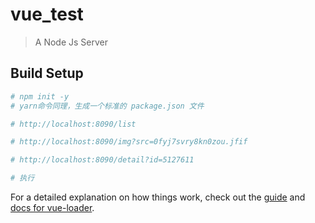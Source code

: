 # vue_test

> A Node Js Server

## Build Setup

``` bash
# npm init -y
# yarn命令同理，生成一个标准的 package.json 文件

# http://localhost:8090/list

# http://localhost:8090/img?src=0fyj7svry8kn0zou.jfif

# http://localhost:8090/detail?id=5127611

# 执行

```

For a detailed explanation on how things work, check out the [guide](http://vuejs-templates.github.io/webpack/) and [docs for vue-loader](http://vuejs.github.io/vue-loader).

